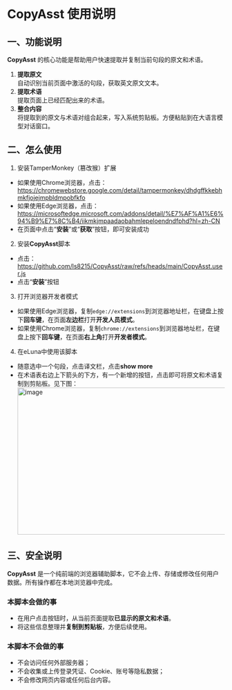 # CopyAsst 使用说明

## 一、功能说明
**CopyAsst** 的核心功能是帮助用户快速提取并复制当前句段的原文和术语。  
1. **提取原文**  
   自动识别当前页面中激活的句段，获取英文原文文本。
2. **提取术语**  
   提取页面上已经匹配出来的术语。
3. **整合内容**  
   将提取到的原文与术语对组合起来，写入系统剪贴板。方便粘贴到在大语言模型对话窗口。

## 二、怎么使用
1. 安装TamperMonkey（篡改猴）扩展
- 如果使用Chrome浏览器，点击：https://chromewebstore.google.com/detail/tampermonkey/dhdgffkkebhmkfjojejmpbldmpobfkfo
- 如果使用Edge浏览器，点击：https://microsoftedge.microsoft.com/addons/detail/%E7%AF%A1%E6%94%B9%E7%8C%B4/iikmkjmpaadaobahmlepeloendndfphd?hl=zh-CN
- 在页面中点击“**安装**”或“**获取**”按钮，即可安装成功
2. 安装**CopyAsst**脚本
- 点击：https://github.com/ls8215/CopyAsst/raw/refs/heads/main/CopyAsst.user.js
- 点击“**安装**”按钮
3. 打开浏览器开发者模式
- 如果使用Edge浏览器，复制```edge://extensions```到浏览器地址栏，在键盘上按下**回车键**，在页面**左边栏**打开**开发人员模式**。
- 如果使用Chrome浏览器，复制```chrome://extensions```到浏览器地址栏，在键盘上按下**回车键**，在页面**右上角**打开**开发者模式**。
4. 在eLuna中使用该脚本
- 随意选中一个句段，点击译文栏，点击**show more**
- 在术语表右边上下箭头的下方，有一个新增的按钮，点击即可将原文和术语复制到剪贴板。见下图：
  <img width="788" height="341" alt="image" src="https://github.com/user-attachments/assets/bd903ea0-9260-45ec-9c40-2fdf3c550c8b" />

## 三、安全说明
**CopyAsst** 是一个纯前端的浏览器辅助脚本，它不会上传、存储或修改任何用户数据。所有操作都在本地浏览器中完成。
### 本脚本会做的事
- 在用户点击按钮时，从当前页面提取**已显示的原文和术语**。  
- 将这些信息整理并**复制到剪贴板**，方便后续使用。  
### 本脚本不会做的事
- 不会访问任何外部服务器；  
- 不会收集或上传登录凭证、Cookie、账号等隐私数据；  
- 不会修改网页内容或任何后台内容。




